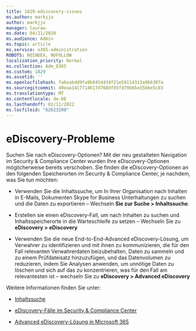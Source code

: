 ```yaml
---
title: 1829-ediscovery-issues
ms.author: markjjo
author: markjjo
manager: lauraw
ms.date: 04/21/2020
ms.audience: Admin
ms.topic: article
ms.service: o365-administration
ROBOTS: NOINDEX, NOFOLLOW
localization_priority: Normal
ms.collection: Adm_O365
ms.custom: 1829
ms.assetid: ''
ms.openlocfilehash: fa6eabdd9fa9b645d434f21e59114313a9b6307a
ms.sourcegitcommit: 49eaa1417714617d768df85fd79b65e35b6e5c83
ms.translationtype: MT
ms.contentlocale: de-DE
ms.lasthandoff: 02/11/2022
ms.locfileid: "62623200"
---
```

# <a name="ediscovery-issues"></a>eDiscovery-Probleme

Suchen Sie nach eDiscovery-Optionen? Mit der neu gestalteten Navigation im Security & Compliance Center wurden Ihre eDiscovery-Optionen möglicherweise bereits verschoben.  Sie finden die eDiscovery-Optionen an den folgenden Speicherorten im Security & Compliance Center, je nachdem, was Sie tun möchten:

- Verwenden Sie die Inhaltssuche, um In Ihrer Organisation nach Inhalten in E-Mails, Dokumenten Skype for Business Unterhaltungen zu suchen und die Daten zu exportieren – Wechseln **Sie zur Suche > Inhaltssuche**.

- Erstellen sie einen eDiscovery-Fall, um nach Inhalten zu suchen und Inhaltsspeicherorte in die Warteschleife zu setzen – Wechseln Sie zu **eDiscovery > eDiscovery**

- Verwenden Sie die neue End-to-End-Advanced eDiscovery-Lösung, um Verwahrer zu identifizieren und mit ihnen zu kommunizieren, die für den Fall relevanten Verwahrerdaten beizubehalten, Daten zu sammeln und zu einem Prüfdateisatz hinzuzufügen, und das Datenvolumen zu reduzieren, indem Sie Analysen anwenden, um unnötige Daten zu löschen und sich auf das zu konzentrieren, was für den Fall am relevantesten ist – wechseln Sie zu **eDiscovery > Advanced eDiscovery**

Weitere Informationen finden Sie unter:

- [Inhaltssuche](https://docs.microsoft.com/microsoft-365/compliance/content-search)

- [eDiscovery-Fälle im Security & Compliance Center](https://docs.microsoft.com/microsoft-365/compliance/ediscovery-cases)

- [Advanced eDiscovery-Lösung in Microsoft 365](https://docs.microsoft.com/microsoft-365/compliance/overview-ediscovery-20)
